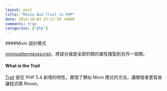 ```yaml
---
layout: post
title: "Mixin And Trait in PHP"
date: 2014-10-03 23:27:59 +0800
comments: true
categories: ["php"]
---
```



<!-- more -->

####Mixin 設計模式

[mixinpatternjavascript]，將部分或是全部的類的屬性複製到另外一個類。


#### What is the Trait

[Trait] 是在 PHP 5.4 新增的特性，實現了類似 Mixin 模式的方法，讓開發者更容易讓程式碼 Reuse。




[mixinpatternjavascript]:http://addyosmani.com/resources/essentialjsdesignpatterns/book/#mixinpatternjavascript
[trait]:http://php.net/manual/en/language.oop5.traits.php
